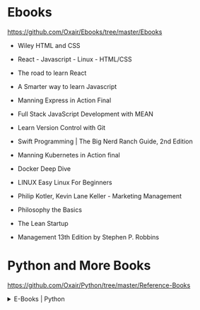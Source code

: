 # Ebooks

https://github.com/Oxair/Ebooks/tree/master/Ebooks


* Wiley HTML and CSS

* React - Javascript - Linux - HTML/CSS

* The road to learn React

* A Smarter way to learn Javascript

* Manning Express in Action Final

* Full Stack JavaScript Development with MEAN

* Learn Version Control with Git

* Swift Programming | The Big Nerd Ranch Guide, 2nd Edition

* Manning Kubernetes in Action final

* Docker Deep Dive

* LINUX Easy Linux For Beginners

* Philip Kotler, Kevin Lane Keller - Marketing Management

* Philosophy the Basics

* The Lean Startup

* Management 13th Edition by Stephen P. Robbins


# Python and More Books

https://github.com/Oxair/Python/tree/master/Reference-Books
 
<details>
  <summary>E-Books | Python</summary>
 
    * A SmarterWay_to_Learn_Python
 
    * Deep Learning with Python
    
    * Learning Git
    
    * Learning Pandas
    
    * Matplotlib for Python Developers
    
    * NumPy 3rd Edition 2
    
    * Python Crash Course
    
    * Python for Data Analysis
    
    * Workflow of version control
</details>
